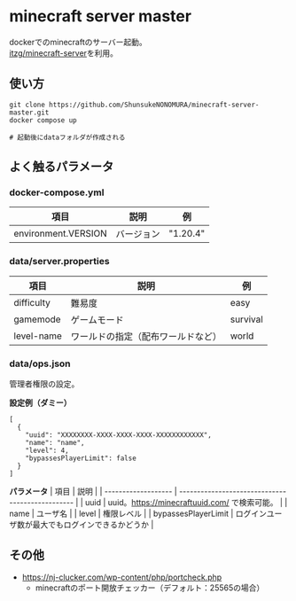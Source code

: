 # minecraft server master
dockerでのminecraftのサーバー起動。  
[itzg/minecraft-server](https://docker-minecraft-server.readthedocs.io/en/latest/#using-docker-compose)を利用。

## 使い方
```
git clone https://github.com/ShunsukeNONOMURA/minecraft-server-master.git
docker compose up

# 起動後にdataフォルダが作成される
```

## よく触るパラメータ
### docker-compose.yml
| 項目                | 説明       | 例       |
| ------------------- | ---------- | -------- |
| environment.VERSION | バージョン | "1.20.4" |

### data/server.properties
| 項目       | 説明                               | 例       |
| ---------- | ---------------------------------- | -------- |
| difficulty | 難易度                             | easy     |
| gamemode   | ゲームモード                       | survival |
| level-name | ワールドの指定（配布ワールドなど） | world    |

### data/ops.json
管理者権限の設定。  

**設定例（ダミー）**
```
[
  {
    "uuid": "XXXXXXXX-XXXX-XXXX-XXXX-XXXXXXXXXXXX",
    "name": "name",
    "level": 4,
    "bypassesPlayerLimit": false
  }
]
```

**パラメータ**
| 項目                | 説明                                             |
| ------------------- | ------------------------------------------------ |
| uuid                | uuid。https://minecraftuuid.com/ で検索可能。    |
| name                | ユーザ名                                         |
| level               | 権限レベル                                       |
| bypassesPlayerLimit | ログインユーザ数が最大でもログインできるかどうか |

## その他
- https://nj-clucker.com/wp-content/php/portcheck.php
    - minecraftのポート開放チェッカー（デフォルト：25565の場合）